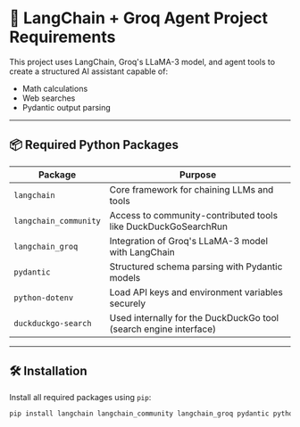 # 🧠 LangChain + Groq Agent Project Requirements

This project uses LangChain, Groq's LLaMA-3 model, and agent tools to create a structured AI assistant capable of:
- Math calculations
- Web searches
- Pydantic output parsing

---

## 📦 Required Python Packages

| Package                | Purpose                                                                |
|------------------------|------------------------------------------------------------------------|
| `langchain`            | Core framework for chaining LLMs and tools                             |
| `langchain_community`  | Access to community-contributed tools like DuckDuckGoSearchRun         |
| `langchain_groq`       | Integration of Groq's LLaMA-3 model with LangChain                     |
| `pydantic`             | Structured schema parsing with Pydantic models                         |
| `python-dotenv`        | Load API keys and environment variables securely                       |
| `duckduckgo-search`    | Used internally for the DuckDuckGo tool (search engine interface)      |

---

## 🛠️ Installation

Install all required packages using `pip`:

```bash
pip install langchain langchain_community langchain_groq pydantic python-dotenv duckduckgo-search

